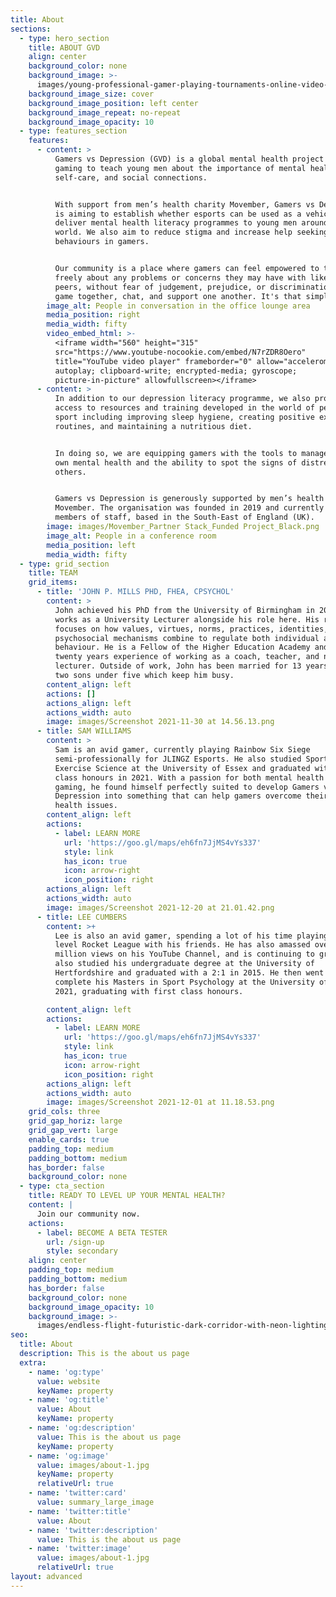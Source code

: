 ```yaml
---
title: About
sections:
  - type: hero_section
    title: ABOUT GVD
    align: center
    background_color: none
    background_image: >-
      images/young-professional-gamer-playing-tournaments-online-video-games-computer-with-headphones-his-room.jpg
    background_image_size: cover
    background_image_position: left center
    background_image_repeat: no-repeat
    background_image_opacity: 10
  - type: features_section
    features:
      - content: >
          Gamers vs Depression (GVD) is a global mental health project that uses
          gaming to teach young men about the importance of mental health,
          self-care, and social connections.


          With support from men’s health charity Movember, Gamers vs Depression
          is aiming to establish whether esports can be used as a vehicle to
          deliver mental health literacy programmes to young men around the
          world. We also aim to reduce stigma and increase help seeking
          behaviours in gamers.


          Our community is a place where gamers can feel empowered to talk
          freely about any problems or concerns they may have with likeminded
          peers, without fear of judgement, prejudice, or discrimination. We
          game together, chat, and support one another. It's that simple.
        image_alt: People in conversation in the office lounge area
        media_position: right
        media_width: fifty
        video_embed_html: >-
          <iframe width="560" height="315"
          src="https://www.youtube-nocookie.com/embed/N7rZDR8Oero"
          title="YouTube video player" frameborder="0" allow="accelerometer;
          autoplay; clipboard-write; encrypted-media; gyroscope;
          picture-in-picture" allowfullscreen></iframe>
      - content: >
          In addition to our depression literacy programme, we also provide
          access to resources and training developed in the world of performance
          sport including improving sleep hygiene, creating positive exercise
          routines, and maintaining a nutritious diet.


          In doing so, we are equipping gamers with the tools to manage their
          own mental health and the ability to spot the signs of distress in
          others.


          Gamers vs Depression is generously supported by men’s health charity
          Movember. The organisation was founded in 2019 and currently has three
          members of staff, based in the South-East of England (UK).
        image: images/Movember_Partner Stack_Funded Project_Black.png
        image_alt: People in a conference room
        media_position: left
        media_width: fifty
  - type: grid_section
    title: TEAM
    grid_items:
      - title: 'JOHN P. MILLS PHD, FHEA, CPSYCHOL'
        content: >
          John achieved his PhD from the University of Birmingham in 2015 and
          works as a University Lecturer alongside his role here. His research
          focuses on how values, virtues, norms, practices, identities, and
          psychosocial mechanisms combine to regulate both individual and group
          behaviour. He is a Fellow of the Higher Education Academy and has
          twenty years experience of working as a coach, teacher, and now
          lecturer. Outside of work, John has been married for 13 years and has
          two sons under five which keep him busy.
        content_align: left
        actions: []
        actions_align: left
        actions_width: auto
        image: images/Screenshot 2021-11-30 at 14.56.13.png
      - title: SAM WILLIAMS
        content: >
          Sam is an avid gamer, currently playing Rainbow Six Siege
          semi-professionally for JLINGZ Esports. He also studied Sport and
          Exercise Science at the University of Essex and graduated with first
          class honours in 2021. With a passion for both mental health and
          gaming, he found himself perfectly suited to develop Gamers vs
          Depression into something that can help gamers overcome their mental
          health issues.
        content_align: left
        actions:
          - label: LEARN MORE
            url: 'https://goo.gl/maps/eh6fn7JjMS4vYs337'
            style: link
            has_icon: true
            icon: arrow-right
            icon_position: right
        actions_align: left
        actions_width: auto
        image: images/Screenshot 2021-12-20 at 21.01.42.png
      - title: LEE CUMBERS
        content: >+
          Lee is also an avid gamer, spending a lot of his time playing high
          level Rocket League with his friends. He has also amassed over 1.5
          million views on his YouTube Channel, and is continuing to grow. He
          also studied his undergraduate degree at the University of
          Hertfordshire and graduated with a 2:1 in 2015. He then went on to
          complete his Masters in Sport Psychology at the University of Essex in
          2021, graduating with first class honours.

        content_align: left
        actions:
          - label: LEARN MORE
            url: 'https://goo.gl/maps/eh6fn7JjMS4vYs337'
            style: link
            has_icon: true
            icon: arrow-right
            icon_position: right
        actions_align: left
        actions_width: auto
        image: images/Screenshot 2021-12-01 at 11.18.53.png
    grid_cols: three
    grid_gap_horiz: large
    grid_gap_vert: large
    enable_cards: true
    padding_top: medium
    padding_bottom: medium
    has_border: false
    background_color: none
  - type: cta_section
    title: READY TO LEVEL UP YOUR MENTAL HEALTH?
    content: |
      Join our community now.
    actions:
      - label: BECOME A BETA TESTER
        url: /sign-up
        style: secondary
    align: center
    padding_top: medium
    padding_bottom: medium
    has_border: false
    background_color: none
    background_image_opacity: 10
    background_image: >-
      images/endless-flight-futuristic-dark-corridor-with-neon-lighting-bright-neon-circle-front.jpg
seo:
  title: About
  description: This is the about us page
  extra:
    - name: 'og:type'
      value: website
      keyName: property
    - name: 'og:title'
      value: About
      keyName: property
    - name: 'og:description'
      value: This is the about us page
      keyName: property
    - name: 'og:image'
      value: images/about-1.jpg
      keyName: property
      relativeUrl: true
    - name: 'twitter:card'
      value: summary_large_image
    - name: 'twitter:title'
      value: About
    - name: 'twitter:description'
      value: This is the about us page
    - name: 'twitter:image'
      value: images/about-1.jpg
      relativeUrl: true
layout: advanced
---
```

